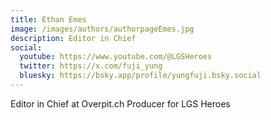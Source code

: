 ```yaml
---
title: Ethan Emes
image: /images/authors/authorpageEmes.jpg
description: Editor in Chief
social:
  youtube: https://www.youtube.com/@LGSHeroes
  twitter: https://x.com/fuji_yung
  bluesky: https://bsky.app/profile/yungfuji.bsky.social
---
```


Editor in Chief at Overpit.ch
Producer for LGS Heroes
